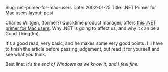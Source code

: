 Slug: net-primer-for-mac-users
Date: 2002-01-25
Title: .NET Primer for Mac users
layout: post

Charles Wiltgen, (former?) Quicktime product manager, offers<a href="http://wiltgen.net/articles/dotnet/"> this .NET primer for Mac users</a>. Why .NET is going to affect us, and why it can be a Good Thing(tm).<p>
It&#39;s a good read, very basic, and he makes some very good points. I&#39;ll have to finish the article before passing judgement, but read it for yourself and see what <i>you</i> think.<p>
Best line: <i>It&#39;s the end of Windows as we know it, and I feel fine.</i></p></p>
